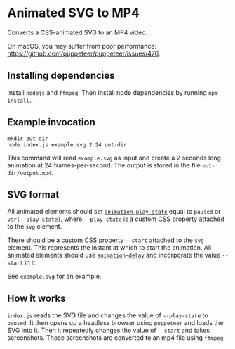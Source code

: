 # Animated SVG to MP4

Converts a CSS-animated SVG to an MP4 video.

On macOS, you may suffer from poor performance:
<https://github.com/puppeteer/puppeteer/issues/476>.

## Installing dependencies

Install `nodejs` and `ffmpeg`.
Then install node dependencies by running `npm install`.

## Example invocation

    mkdir out-dir
    node index.js example.svg 2 24 out-dir

This command will read `example.svg` as input and create a 2 seconds long animation
at 24 frames-per-second. The output is stored in the file `out-dir/output.mp4`.

## SVG format

All animated elements should set
[`animation-play-state`](https://developer.mozilla.org/en-US/docs/Web/CSS/animation-play-state)
equal to `paused` or `var(--play-state)`, where `--play-state` is
a custom CSS property attached to the `svg` element.

There should be a custom CSS property `--start` attached to the `svg` element.
This represents the instant at which to start the animation.
All animated elements should use
[`animation-delay`](https://developer.mozilla.org/en-US/docs/Web/CSS/animation-delay)
and incorporate the value `--start` in it.

See `example.svg` for an example.

## How it works

`index.js` reads the SVG file and changes the value of `--play-state` to `paused`.
It then opens up a headless browser using `puppeteer` and loads the SVG into it.
Then it repeatedly changes the value of `--start` and takes screenshots.
Those screenshots are converted to an mp4 file using `ffmpeg`.
